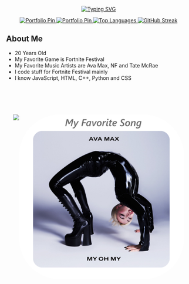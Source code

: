 <p align="center">
<a href="https://git.io/typing-svg"><img src="https://readme-typing-svg.demolab.com?font=Fira+Code&size=30&pause=1000&color=3C8A0C&center=true&width=435&lines=Welcome+To+My+GitHub" alt="Typing SVG" /></a>
</h1>

<p align="center">
    <a href="https://jaydenzkoci.github.io">
    <img src="https://github-readme-stats.vercel.app/api/pin/?username=JaydenzKoci&repo=jaydenzkoci.github.io&theme=merko" alt="Portfolio Pin" />
    <a href="https://github.com/JaydenzKoci/song-projects">
    <img src="https://github-readme-stats.vercel.app/api/pin/?username=JaydenzKoci&repo=song-projects&theme=merko" alt="Portfolio Pin" />
    <img src="https://github-readme-stats.vercel.app/api/top-langs/?username=JaydenzKoci&size_weight=0.5&count_weight=0.5&theme=merko&card_width=400" alt="Top Languages" />
    <img src="https://streak-stats.demolab.com?user=JaydenzKoci&theme=merko&short_numbers=true&mode=weekly&card_width=400&card_height=286"" alt="GitHub Streak" />   
</a>   
<br/>
        
## About Me
- 20 Years Old
- My Favorite Game is Fortnite Festival
- My Favorite Music Artists are Ava Max, NF and Tate McRae
- I code stuff for Fortnite Festival mainly
- I know JavaScript, HTML, C++, Python and CSS
##
</a>   
<br/>

&nbsp;<p align="center" style="display: flex; align-items: flex-start; justify-content: center;">
[![](https://spotify-github-profile.kittinanx.com/api/view?uid=31tmvqotn24dc223gbegckkr4jka&cover_image=true&theme=default&show_offline=false&background_color=080f08&interchange=false&bar_color=b6e100&bar_color_cover=false)](https://spotify-github-profile.kittinanx.com/api/view?uid=31tmvqotn24dc223gbegckkr4jka&redirect=true) 
    <a href="https://www.youtube.com/watch?v=8ocWUGARCB0">
      <img src="myohmy.png" alt="My Oh My Image" style="width: 450px; height: 450px; border-radius: 112px;">
  </div>

</a>   
<br/>
